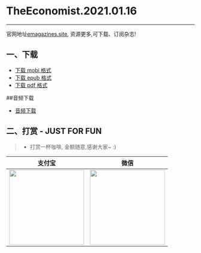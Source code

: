 # TheEconomist.2021.01.16
--------------
官网地址[emagazines.site](https://emagazines.site/?utm_source=github&utm_medium=github&utm_campaign=github), 资源更多,可下载、订阅杂志!
## 一、下载
* [下载 mobi 格式](https://raw.githubusercontent.com/hehonghui/the-economist-ebooks/master/01_economist/te_2021.01.16/TheEconomist.2021.01.16.mobi) 
* [下载 epub 格式](https://raw.githubusercontent.com/hehonghui/the-economist-ebooks/master/01_economist/te_2021.01.16/TheEconomist.2021.01.16.epub)
* [下载 pdf 格式](https://raw.githubusercontent.com/hehonghui/the-economist-ebooks/master/01_economist/te_2021.01.16/TheEconomist.2021.01.16.pdf)
    
##音频下载
* [音频下载](https://github.com/hehonghui/the-economist-ebooks/wiki/te_audios_2021)
## 二、打赏 - JUST FOR FUN
> * 打赏一杯咖啡, 金额随意,感谢大家~ :)
    
|   支付宝   |   微信    |
|------------|-----------|
|<img src="https://img-blog.csdnimg.cn/20200412132734488.JPG?x-oss-process=image/watermark,type_ZmFuZ3poZW5naGVpdGk,shadow_10,text_aHR0cHM6Ly9ibG9nLmNzZG4ubmV0L2Jib3lmZWl5dQ==,size_16,color_FFFFFF,t_70" width="200"/>| <img src="https://img-blog.csdnimg.cn/20200911174255577.jpg?x-oss-process=image/watermark,type_ZmFuZ3poZW5naGVpdGk,shadow_10,text_aHR0cHM6Ly9ibG9nLmNzZG4ubmV0L2Jib3lmZWl5dQ==,size_16,color_FFFFFF,t_70" width="200"/>  |
